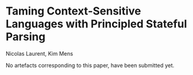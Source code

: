 # Taming Context-Sensitive Languages with Principled Stateful Parsing
Nicolas Laurent, Kim Mens

No artefacts corresponding to this paper, have been submitted yet.
